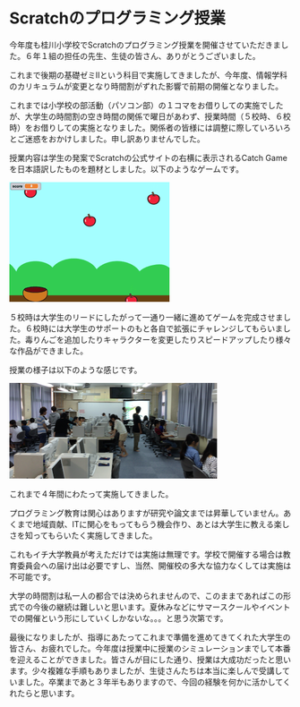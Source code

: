 # Scratchのプログラミング授業

今年度も桂川小学校でScratchのプログラミング授業を開催させていただきました。６年１組の担任の先生、生徒の皆さん、ありがとうございました。

これまで後期の基礎ゼミIIという科目で実施してきましたが、今年度、情報学科のカリキュラムが変更となり時間割がずれた影響で前期の開催となりました。

これまでは小学校の部活動（パソコン部）の１コマをお借りしての実施でしたが、大学生の時間割の空き時間の関係で曜日があわず、授業時間（５校時、６校時）をお借りしての実施となりました。関係者の皆様には調整に際していろいろとご迷惑をおかけしました。申し訳ありませんでした。

授業内容は学生の発案でScratchの公式サイトの右横に表示されるCatch Gameを日本語訳したものを題材としました。以下のようなゲームです。

![](1.png)

５校時は大学生のリードにしたがって一通り一緒に進めてゲームを完成させました。６校時には大学生のサポートのもと各自で拡張にチャレンジしてもらいました。毒りんごを追加したりキャラクターを変更したりスピードアップしたり様々な作品ができました。

授業の様子は以下のような感じです。

![](2.png)

これまで４年間にわたって実施してきました。

プログラミング教育は関心はありますが研究や論文までは昇華していません。あくまで地域貢献、ITに関心をもってもらう機会作り、あとは大学生に教える楽しさを知ってもらいたく実施してきました。

これもイチ大学教員が考えただけでは実施は無理です。学校で開催する場合は教育委員会への届け出は必要ですし、当然、開催校の多大な協力なくしては実施は不可能です。

大学の時間割は私一人の都合では決められませんので、このままであればこの形式での今後の継続は難しいと思います。夏休みなどにサマースクールやイベントでの開催という形にしていくしかないな。。。と思う次第です。

最後になりましたが、指導にあたってこれまで準備を進めてきてくれた大学生の皆さん、お疲れでした。今年度は授業中に授業のシミュレーションまでして本番を迎えることができました。皆さんが目にした通り、授業は大成功だったと思います。少々複雑な手順もありましたが、生徒さんたちは本当に楽しんで受講していました。卒業まであと３年半もありますので、今回の経験を何かに活かしてくれたらと思います。
